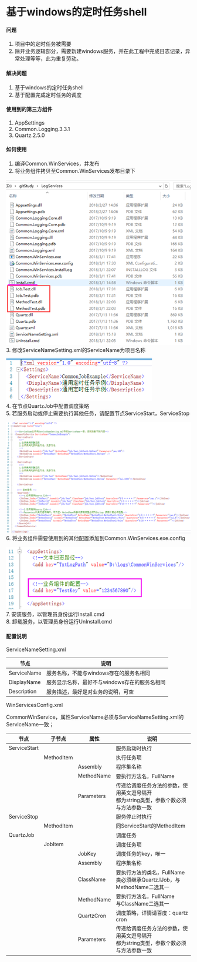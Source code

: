 # 基于windows的定时任务shell

#### 问题
1. 项目中的定时任务被需要
2. 除开业务逻辑部分，需要新建windows服务，并在此工程中完成日志记录，异常处理等等，此为重复劳动。

#### 解决问题
1. 基于windows的定时任务shell
2. 基于配置完成定时任务的调度

#### 使用到的第三方组件
1. AppSettings
2. Common.Logging.3.3.1
3. Quartz.2.5.0


#### 如何使用
1. 编译Common.WinServices，并发布
2. 将业务组件拷贝至Common.WinServices发布目录下

![image](https://github.com/GavinYao2018/first/blob/master/pic/winserviceshell/publish.png)
<br>
3. 修改ServiceNameSetting.xml的ServiceName为项目名称

![image](https://github.com/GavinYao2018/first/blob/master/pic/winserviceshell/service_name.png)
<br>
4. 在节点QuartzJob中配置调度策略
<br>
5. 若服务启动或停止需要执行其他任务，请配置节点ServiceStart，ServiceStop

![image](https://github.com/GavinYao2018/first/blob/master/pic/winserviceshell/config.png)
<br>
6. 将业务组件需要使用到的其他配置添加到Common.WinServices.exe.config

![image](https://github.com/GavinYao2018/first/blob/master/pic/winserviceshell/add_settings.png)
<br>
7. 安装服务，以管理员身份运行Install.cmd
<br>
8. 卸载服务，以管理员身份运行UnInstall.cmd

#### 配置说明
ServiceNameSetting.xml

节点 | 说明
---|---
ServiceName | 服务名称，不能与windows存在的服务名相同
DisplayName | 服务显示名称，最好不与windows存在的服务名相同
Description | 服务描述，最好是对业务的说明，可空


WinServicesConfig.xml

CommonWinService，属性ServiceName必须与ServiceNameSetting.xml的ServiceName一致； 


|节点 | 子节点 | 属性 | 说明|
|---|---|---|---|
| ServiceStart | | | 服务启动时执行|
| | MethodItem | | 执行任务项|
| | | Assembly | 程序集名称|
| | | MethodName | 要执行方法名，FullName |
| | | Parameters | 传递给调度任务方法的参数，使用英文逗号隔开<br>都为string类型，参数个数必须与方法参数一致 |
| ServiceStop | | | 服务停止时执行 |
| | MethodItem | | 同ServiceStart的MethodItem|
| QuartzJob | | | 调度任务 |
|  | JobItem |  | 调度任务项 |
| | | JobKey | 调度任务的key，唯一|
| | | Assembly | 程序集名称|
| | | ClassName | 要执行方法的类名，FullName<br>类必须继承Quartz.IJob，与MethodName二选其一 |
| | | MethodName | 要执行方法名，FullName<br>与ClassName二选其一 |
| | | QuartzCron | 调度策略，详情请百度：quartz cron |
| | | Parameters | 传递给调度任务方法的参数，使用英文逗号隔开<br>都为string类型，参数个数必须与方法参数一致 |
